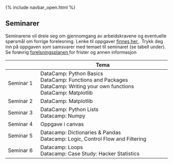 {% include navbar_open.html %}
## Seminarer

<p>Seminarene vil dreie seg om gjennomgang av arbeidskravene og eventuelle spørsmål om forrige forelesning. Lenke til oppgaver <a href='https://app.datacamp.com/learn/'> finnes her </a>. Trykk deg inn på oppgaven som samsvarer med temaet til seminaret (se tabell under). Se forøvrig <a href='https://uit-sok-1003-h22.github.io/frister.html'> forelsningsplanen </a> for frister og annen informasjon </p>


| <img width=120/>|  Tema <img width=800/>       |
|-----------------|------------------------------|
|Seminar 1        |DataCamp: Python Basics<br> DataCamp: Functions and Packages <br> DataCamp: Writing your own functions <br>DataCamp: Matplotlib|
|Seminar 2        |DataCamp: Matplotlib| 
|Seminar 3        |DataCamp: Python Lists <br> Datacamp: Numpy| 
|Seminar 4        |Oppgave i canvas|
|Seminar 5        |Datacamp: Dictionaries & Pandas <br>Datacamp: Logic, Control Flow and Filtering|
|Seminar 6        |Datacamp: Loops<br> Datacamp: Case Study: Hacker Statistics|

